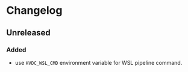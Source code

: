# Changelog

## Unreleased

### Added
- use `HVDC_WSL_CMD` environment variable for WSL pipeline command.
